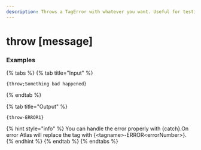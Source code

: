 ```yaml
---
description: Throws a TagError with whatever you want. Useful for testing or if you want better error handling in your actions.
---
```


# throw [message]

### Examples

{% tabs %}
{% tab title="Input" %}

```text
{throw;Something bad happened}
```

{% endtab %}

{% tab title="Output" %}

```text
{throw-ERROR1}
```

{% hint style="info" %}
You can handle the error properly with {catch}.On error Atlas will replace the tag with {<tagname\>-ERROR<errorNumber\>}.
{% endhint %}
{% endtab %}
{% endtabs %}
